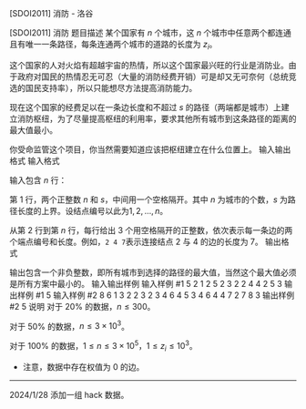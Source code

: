 



[SDOI2011] 消防 - 洛谷














[SDOI2011] 消防
题目描述
某个国家有 $n$ 个城市，这 $n$ 个城市中任意两个都连通且有唯一一条路径，每条连通两个城市的道路的长度为 $z_i$。

这个国家的人对火焰有超越宇宙的热情，所以这个国家最兴旺的行业是消防业。由于政府对国民的热情忍无可忍（大量的消防经费开销）可是却又无可奈何（总统竞选的国民支持率），所以只能想尽方法提高消防能力。

现在这个国家的经费足以在一条边长度和不超过 $s$ 的路径（两端都是城市）上建立消防枢纽，为了尽量提高枢纽的利用率，要求其他所有城市到这条路径的距离的最大值最小。

你受命监管这个项目，你当然需要知道应该把枢纽建立在什么位置上。
输入输出格式
输入格式

输入包含 $n$ 行：

第 $1$ 行，两个正整数 $n$ 和 $s$，中间用一个空格隔开。其中 $n$ 为城市的个数，$s$ 为路径长度的上界。设结点编号以此为$1,2,\ldots,n$。

从第 $2$ 行到第 $n$ 行，每行给出 $3$ 个用空格隔开的正整数，依次表示每一条边的两个端点编号和长度。例如，```2 4 7```表示连接结点 $2$ 与 $4$ 的边的长度为 $7$。
输出格式

输出包含一个非负整数，即所有城市到选择的路径的最大值，当然这个最大值必须是所有方案中最小的。
输入输出样例
输入样例 #1
5 2
1 2 5
2 3 2
2 4 4
2 5 3
输出样例 #1
5
输入样例 #2
8 6
1 3 2
2 3 2 
3 4 6
4 5 3
4 6 4
4 7 2
7 8 3
输出样例 #2
5
说明
对于 $20\%$ 的数据，$n \le 300$。

对于 $50\%$ 的数据，$n \le 3 \times 10^3$。

对于 $100\%$ 的数据，$1\le n \le 3 \times 10^5$，$1\le z_i \le 10^3$。

- 注意，数据中存在权值为 $0$ 的边。



------------
2024/1/28 添加一组 hack 数据。






